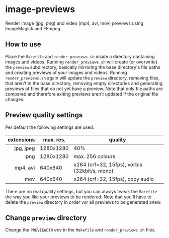 # image-previews

Render image (jpg, png) and video (mp4, avi, mov) previews using ImageMagick and FFmpeg.

## How to use

Place the `Makefile` and `render_previews.sh` inside a directory containing images and videos. Running `render_previews.sh` will create (or overwrite) the `preview` subdirectory, basically mirroring the base directory's file paths and creating previews of your images and videos. Running `render_previews.sh` again will update the `preview` directory, removing files, that aren't in the base directory, removing empty directories and generating previews of files that do not yet have a preview. Note that only file paths are compared and therefore exiting previews aren't updated if the original file changes.

## Preview quality settings

Per default the following settings are used.

| extensions | max. res. | quality
| ----------:|-----------|--------
|  jpg, jpeg | 1280x1280 | 40%
|        png | 1280x1280 | max. 256 colours
|   mp4, avi | 640x640   | x264 (crf=32, 15fps), vorbis (32kbit/s, mono)
|        mov | 640x640   | x264 (crf=32, 15fps), copy audio

There are no real quality settings, but you can always tweak the `Makefile` the way you like your previews to be rendered. Note that you'll have to delete the `preview` directory in order vor all previews to be generated anew.

## Change `preview` directory

Change the `PREVIEWDIR` env in the `Makefile` and `render_previews.sh` files.
